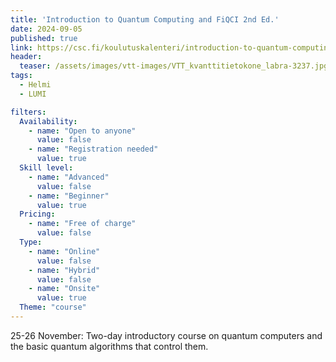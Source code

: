 ```yaml
---
title: 'Introduction to Quantum Computing and FiQCI 2nd Ed.'
date: 2024-09-05
published: true
link: https://csc.fi/koulutuskalenteri/introduction-to-quantum-computing-and-fiqci-2/
header:
  teaser: /assets/images/vtt-images/VTT_kvanttitietokone_labra-3237.jpg
tags:
  - Helmi
  - LUMI

filters:
  Availability:
    - name: "Open to anyone"
      value: false
    - name: "Registration needed"
      value: true
  Skill level:
    - name: "Advanced"
      value: false
    - name: "Beginner"
      value: true
  Pricing:
    - name: "Free of charge"
      value: false
  Type:
    - name: "Online"
      value: false
    - name: "Hybrid"
      value: false
    - name: "Onsite"
      value: true
  Theme: "course"
---
```

25-26 November: Two-day introductory course on quantum computers and the basic quantum algorithms that control them.

